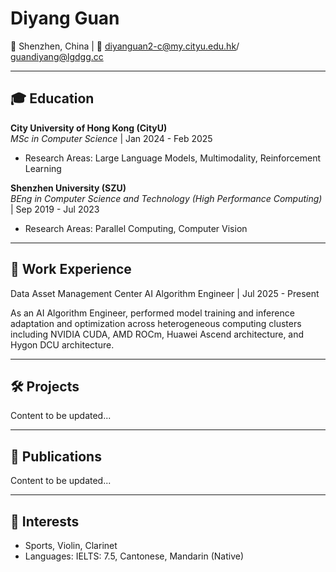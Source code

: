 # Diyang Guan

📍 Shenzhen, China | 📧 diyanguan2-c@my.cityu.edu.hk/ guandiyang@lgdgg.cc

---
## 🎓 Education
&zwnj;**City University of Hong Kong (CityU)**&zwnj;  
*MSc in Computer Science* | Jan 2024 - Feb 2025  
- Research Areas: Large Language Models, Multimodality, Reinforcement Learning

&zwnj;**Shenzhen University (SZU)**&zwnj;  
*BEng in Computer Science and Technology (High Performance Computing)* | Sep 2019 - Jul 2023  
- Research Areas: Parallel Computing, Computer Vision
---

## 💼 Work Experience
&zwnj;Data Asset Management Center&zwnj;
AI Algorithm Engineer | Jul 2025 - Present

As an AI Algorithm Engineer, performed model training and inference adaptation and optimization 
across heterogeneous computing clusters including NVIDIA CUDA, AMD ROCm, Huawei Ascend architecture, and Hygon DCU architecture.

---

## 🛠 Projects
Content to be updated...

---

## 📜 Publications
Content to be updated...

---

## 🎯 Interests
- Sports, Violin, Clarinet
- Languages: IELTS: 7.5, Cantonese, Mandarin (Native)
